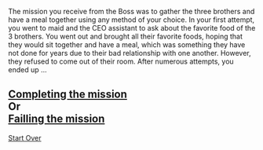 The mission you receive from the Boss was to gather the three brothers and have a meal together using any method of your choice. In your first attempt, you went to maid and the CEO assistant to ask about the favorite food of the 3 brothers. You went out and brought all their favorite foods, hoping that they would sit together and have a meal, which was something they have not done for years due to their bad relationship with one another. However, they refused to come out of their room. After numerous attempts, you ended up ...  

[Completing the mission](complete.md)  
Or  
[Failling the mission](new-job.md)
---
[Start Over](kicked-out.md)